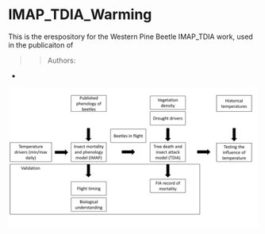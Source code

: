 # IMAP_TDIA_Warming
This is the erespository for the Western Pine Beetle IMAP_TDIA work, used in the publicaiton of 


>> Authors:

*


![Workflow](/readmefile/IMAP_Workflow.jpg)
